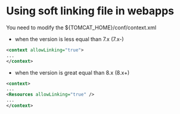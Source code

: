 # Using soft linking file in webapps

You need to modify the ${TOMCAT_HOME}/conf/context.xml

- when the version is less equal than 7.x (7.x-)
```xml
<context allowLinking="true">
...
</context>
```
- when the version is great equal than 8.x (8.x+)
```xml
<context>
...
<Resources allowLinking="true" />
...
</context>
```
